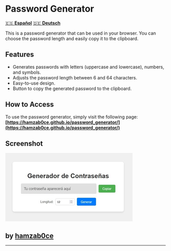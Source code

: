 # Password Generator

[🇪🇸 **Español**](https://github.com/hamzab0ce/password_generator)   [🇩🇪 **Deutsch**](https://github.com/hamzab0ce/password_generator/blob/main/readme/README_de.md)

This is a password generator that can be used in your browser. You can choose the password length and easily copy it to the clipboard.

## Features

- Generates passwords with letters (uppercase and lowercase), numbers, and symbols.
- Adjusts the password length between 6 and 64 characters.
- Easy-to-use design.
- Button to copy the generated password to the clipboard.

## How to Access

To use the password generator, simply visit the following page:  
**[https://hamzab0ce.github.io/password_generator/](https://hamzab0ce.github.io/password_generator/)**

## Screenshot

![Password Generator Screenshot](https://raw.githubusercontent.com/hamzab0ce/password_generator/refs/heads/main/image.jpg)

## by **[hamzab0ce](https://github.com/hamzab0ce)**

---
